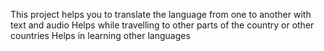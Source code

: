 This project helps you to translate the language from one to another with text and audio
Helps while travelling to other parts of the country or other countries
Helps in learning other languages

